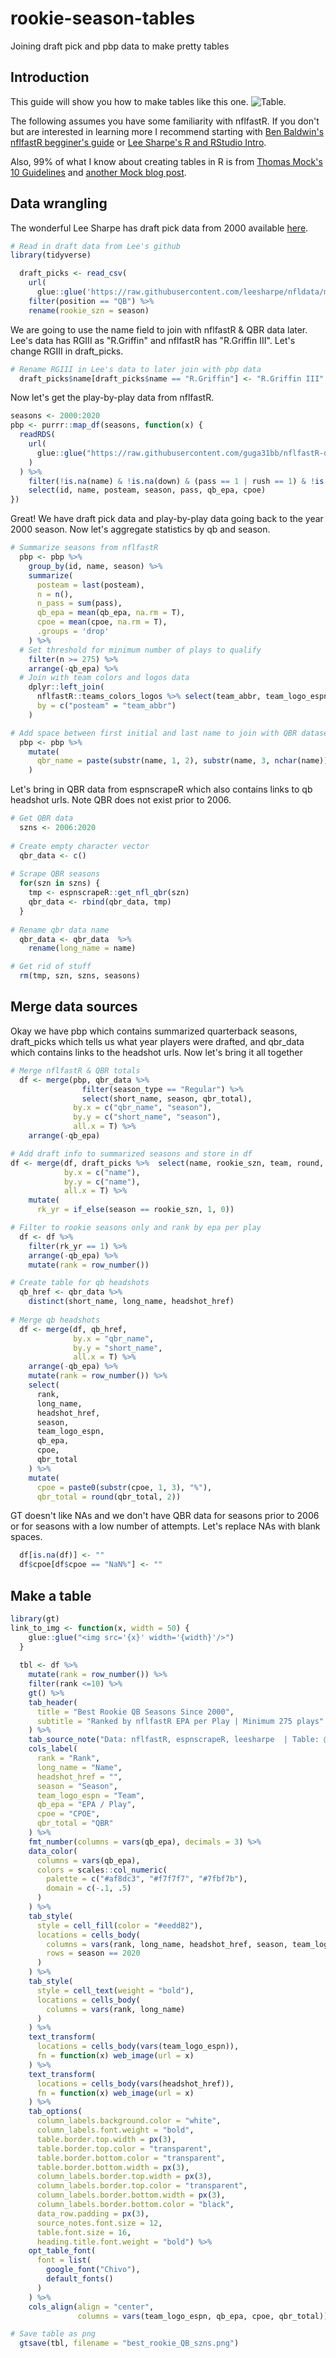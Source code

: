# rookie-season-tables
Joining draft pick and pbp data to make pretty tables

## Introduction
This guide will show you how to make tables like this one.
![Table.](best_rookie_QB_szns.png)

The following assumes you have some familiarity with nflfastR. If you don't but are interested in learning more I recommend starting with [Ben Baldwin's nflfastR begginer's guide](https://www.nflfastr.com/articles/beginners_guide.html) or [Lee Sharpe's R and RStudio Intro](https://github.com/leesharpe/nfldata/blob/master/RSTUDIO-INTRO.md#r-and-rstudio-introduction).

Also, 99% of what I know about creating tables in R is from [Thomas Mock's 10 Guidelines](https://themockup.blog/posts/2020-09-04-10-table-rules-in-r/) and [another Mock blog post](https://themockup.blog/posts/2020-10-11-embedding-images-in-ggplot/#what-about-a-table).

## Data wrangling
The wonderful Lee Sharpe has draft pick data from 2000 available [here](https://github.com/leesharpe/nfldata/blob/master/DATASETS.md#draft_picks). 

```r
# Read in draft data from Lee's github
library(tidyverse)

  draft_picks <- read_csv(
    url(
      glue::glue('https://raw.githubusercontent.com/leesharpe/nfldata/master/data/draft_picks.csv'))) %>% 
    filter(position == "QB") %>% 
    rename(rookie_szn = season)
```

We are going to use the name field to join with nflfastR  & QBR data later. Lee's data has RGIII as "R.Griffin" and nflfastR has "R.Griffin III". Let's change RGIII in draft_picks.

```r
# Rename RGIII in Lee's data to later join with pbp data  
  draft_picks$name[draft_picks$name == "R.Griffin"] <- "R.Griffin III"
```

Now let's get the play-by-play data from nflfastR. 

```r
seasons <- 2000:2020
pbp <- purrr::map_df(seasons, function(x) {
  readRDS(
    url(
      glue::glue("https://raw.githubusercontent.com/guga31bb/nflfastR-data/master/data/play_by_play_{x}.rds")
    )
  ) %>% 
    filter(!is.na(name) & !is.na(down) & (pass == 1 | rush == 1) & !is.na(epa) & week <= 17) %>% 
    select(id, name, posteam, season, pass, qb_epa, cpoe)
})
```

Great! We have draft pick data and play-by-play data going back to the year 2000 season. Now let's aggregate statistics by qb and season.


```r
# Summarize seasons from nflfastR
  pbp <- pbp %>% 
    group_by(id, name, season) %>% 
    summarize(
      posteam = last(posteam),
      n = n(),
      n_pass = sum(pass),
      qb_epa = mean(qb_epa, na.rm = T),
      cpoe = mean(cpoe, na.rm = T),
      .groups = 'drop'
    ) %>% 
  # Set threshold for minimum number of plays to qualify
    filter(n >= 275) %>% 
    arrange(-qb_epa) %>% 
  # Join with team colors and logos data
    dplyr::left_join(
      nflfastR::teams_colors_logos %>% select(team_abbr, team_logo_espn),
      by = c("posteam" = "team_abbr")
    ) 
```

```r
# Add space between first initial and last name to join with QBR dataset later
  pbp <- pbp %>% 
    mutate(
      qbr_name = paste(substr(name, 1, 2), substr(name, 3, nchar(name)))
    ) 
```


Let's bring in QBR data from espnscrapeR which also contains links to qb headshot urls. Note QBR does not exist prior to 2006.

```r
# Get QBR data
  szns <- 2006:2020
  
# Create empty character vector
  qbr_data <- c()
  
# Scrape QBR seasons
  for(szn in szns) {
    tmp <- espnscrapeR::get_nfl_qbr(szn)
    qbr_data <- rbind(qbr_data, tmp)
  }
  
# Rename qbr data name
  qbr_data <- qbr_data  %>% 
    rename(long_name = name)

# Get rid of stuff
  rm(tmp, szn, szns, seasons)
```

## Merge data sources
Okay we have pbp which contains summarized quarterback seasons, draft_picks which tells us what year players were drafted, and qbr_data which contains links to the headshot urls. Now let's bring it all together

```r
# Merge nflfastR & QBR totals
  df <- merge(pbp, qbr_data %>% 
                filter(season_type == "Regular") %>% 
                select(short_name, season, qbr_total),
              by.x = c("qbr_name", "season"),
              by.y = c("short_name", "season"),
              all.x = T) %>% 
    arrange(-qb_epa) 
```


```r
# Add draft info to summarized seasons and store in df
df <- merge(df, draft_picks %>%  select(name, rookie_szn, team, round, pick),
            by.x = c("name"),
            by.y = c("name"),
            all.x = T) %>% 
    mutate(
      rk_yr = if_else(season == rookie_szn, 1, 0))

# Filter to rookie seasons only and rank by epa per play
  df <- df %>% 
    filter(rk_yr == 1) %>% 
    arrange(-qb_epa) %>% 
    mutate(rank = row_number())
```


```r
# Create table for qb headshots
  qb_href <- qbr_data %>% 
    distinct(short_name, long_name, headshot_href)
  
# Merge qb headshots
  df <- merge(df, qb_href,
              by.x = "qbr_name",
              by.y = "short_name",
              all.x = T) %>% 
    arrange(-qb_epa) %>% 
    mutate(rank = row_number()) %>% 
    select(
      rank,
      long_name,
      headshot_href,
      season,
      team_logo_espn,
      qb_epa,
      cpoe,
      qbr_total
    ) %>% 
    mutate(
      cpoe = paste0(substr(cpoe, 1, 3), "%"),
      qbr_total = round(qbr_total, 2))
```

GT doesn't like NAs and we don't have QBR data for seasons prior to 2006 or for seasons with a low number of attempts. Let's replace NAs with blank spaces. 

```r
  df[is.na(df)] <- ""
  df$cpoe[df$cpoe == "NaN%"] <- ""
```

## Make a table

```r
library(gt)
link_to_img <- function(x, width = 50) {
    glue::glue("<img src='{x}' width='{width}'/>")
  }
  
  tbl <- df %>% 
    mutate(rank = row_number()) %>% 
    filter(rank <=10) %>% 
    gt() %>% 
    tab_header(
      title = "Best Rookie QB Seasons Since 2000",
      subtitle = "Ranked by nflfastR EPA per Play | Minimum 275 plays"
    ) %>% 
    tab_source_note("Data: nflfastR, espnscrapeR, leesharpe  | Table: @packeRanalytics") %>% 
    cols_label(
      rank = "Rank",
      long_name = "Name",
      headshot_href = "",
      season = "Season",
      team_logo_espn = "Team",
      qb_epa = "EPA / Play",
      cpoe = "CPOE",
      qbr_total = "QBR"
    ) %>% 
    fmt_number(columns = vars(qb_epa), decimals = 3) %>% 
    data_color(
      columns = vars(qb_epa),
      colors = scales::col_numeric(
        palette = c("#af8dc3", "#f7f7f7", "#7fbf7b"),
        domain = c(-.1, .5)
      )
    ) %>% 
    tab_style(
      style = cell_fill(color = "#eedd82"),
      locations = cells_body(
        columns = vars(rank, long_name, headshot_href, season, team_logo_espn),
        rows = season == 2020
      )
    ) %>% 
    tab_style(
      style = cell_text(weight = "bold"),
      locations = cells_body(
        columns = vars(rank, long_name)
      )
    ) %>% 
    text_transform(
      locations = cells_body(vars(team_logo_espn)),
      fn = function(x) web_image(url = x)
    ) %>% 
    text_transform(
      locations = cells_body(vars(headshot_href)),
      fn = function(x) web_image(url = x)
    ) %>% 
    tab_options(
      column_labels.background.color = "white",
      column_labels.font.weight = "bold",
      table.border.top.width = px(3),
      table.border.top.color = "transparent",
      table.border.bottom.color = "transparent",
      table.border.bottom.width = px(3),
      column_labels.border.top.width = px(3),
      column_labels.border.top.color = "transparent",
      column_labels.border.bottom.width = px(3),
      column_labels.border.bottom.color = "black",
      data_row.padding = px(3),
      source_notes.font.size = 12,
      table.font.size = 16,
      heading.title.font.weight = "bold") %>%
    opt_table_font(
      font = list(
        google_font("Chivo"),
        default_fonts()
      )
    ) %>% 
    cols_align(align = "center",
               columns = vars(team_logo_espn, qb_epa, cpoe, qbr_total))
```

```r
# Save table as png
  gtsave(tbl, filename = "best_rookie_QB_szns.png")
```
